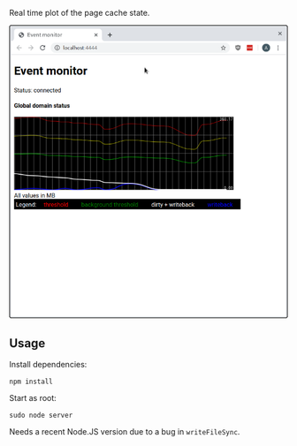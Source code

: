 Real time plot of the page cache state.

![Screenshot](../memory/img/development/monitor-screenshot-1.png)

## Usage

Install dependencies:

~~~
npm install
~~~

Start as root:

~~~
sudo node server
~~~

Needs a recent Node.JS version due to a bug in `writeFileSync`.
